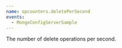 ```yaml
---
name: opcounters.deletePerSecond
events:
  - MongoConfigServerSample
---
```


The number of delete operations per second.